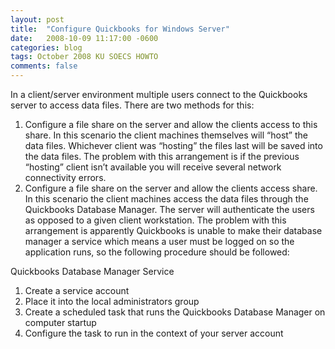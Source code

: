 ```yaml
---
layout: post
title:  "Configure Quickbooks for Windows Server"
date:   2008-10-09 11:17:00 -0600
categories: blog
tags: October 2008 KU SOECS HOWTO
comments: false
---
```

In a client/server environment multiple users connect to the Quickbooks server to access data files. There are two methods for this:

1. Configure a file share on the server and allow the clients access to this share. In this scenario the client machines themselves will “host” the data files. Whichever client was “hosting” the files last will be saved into the data files. The problem with this arrangement is if the previous “hosting” client isn’t available you will receive several network connectivity errors.
2. Configure a file share on the server and allow the clients access share. In this scenario the client machines access the data files through the Quickbooks Database Manager. The server will authenticate the users as opposed to a given client workstation. The problem with this arrangement is apparently Quickbooks is unable to make their database manager a service which means a user must be logged on so the application runs, so the following procedure should be followed:

Quickbooks Database Manager Service

1. Create a service account
2. Place it into the local administrators group
3. Create a scheduled task that runs the Quickbooks Database Manager on computer startup
4. Configure the task to run in the context of your server account
